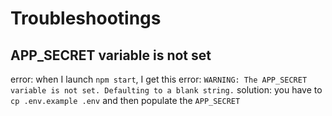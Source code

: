 # Troubleshootings

## APP_SECRET variable is not set

error: when I launch `npm start`, I get this error: `WARNING: The APP_SECRET variable is not set. Defaulting to a blank string.`
solution: you have to `cp .env.example .env` and then populate the `APP_SECRET`

